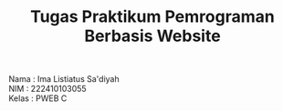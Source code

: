 <h1 align="center">Tugas Praktikum Pemrograman Berbasis Website</h1> <br>

Nama : Ima Listiatus Sa'diyah <br>
NIM  : 222410103055 <br>
Kelas : PWEB C <br><br>